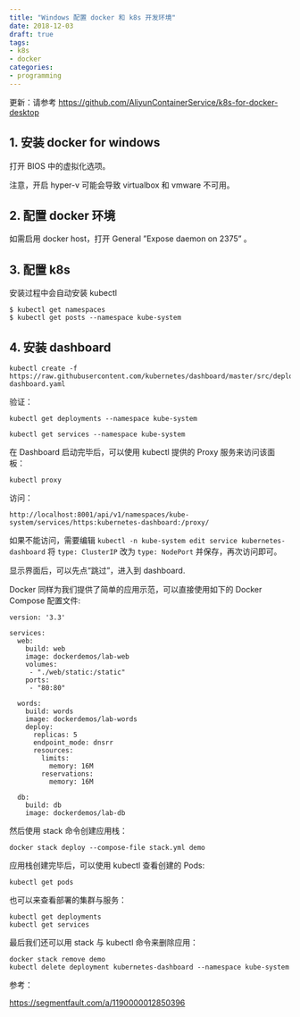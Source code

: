 ```yaml
---
title: "Windows 配置 docker 和 k8s 开发环境"
date: 2018-12-03
draft: true
tags:
- k8s
- docker
categories:
- programming
---
```










更新：请参考 <https://github.com/AliyunContainerService/k8s-for-docker-desktop> 



## 1. 安装 docker for windows



打开 BIOS 中的虚拟化选项。



注意，开启 hyper-v 可能会导致 virtualbox 和 vmware 不可用。



## 2. 配置 docker 环境

如需启用 docker host，打开 General  ”Expose daemon on 2375” 。



## 3. 配置 k8s

安装过程中会自动安装 kubectl

```shell
$ kubectl get namespaces
$ kubectl get posts --namespace kube-system
```



## 4. 安装 dashboard



```shell
kubectl create -f https://raw.githubusercontent.com/kubernetes/dashboard/master/src/deploy/recommended/kubernetes-dashboard.yaml
```



验证：



```shell
kubectl get deployments --namespace kube-system
```



```shell
kubectl get services --namespace kube-system
```



在 Dashboard 启动完毕后，可以使用 kubectl 提供的 Proxy 服务来访问该面板：



```shell
kubectl proxy
```

访问：

`http://localhost:8001/api/v1/namespaces/kube-system/services/https:kubernetes-dashboard:/proxy/`



如果不能访问，需要编辑 `kubectl -n kube-system edit service kubernetes-dashboard` 将 `type: ClusterIP`  改为 `type: NodePort` 并保存，再次访问即可。



显示界面后，可以先点“跳过”，进入到 dashboard.





Docker 同样为我们提供了简单的应用示范，可以直接使用如下的 Docker Compose 配置文件:



```
version: '3.3'

services:
  web:
    build: web
    image: dockerdemos/lab-web
    volumes:
     - "./web/static:/static"
    ports:
     - "80:80"

  words:
    build: words
    image: dockerdemos/lab-words
    deploy:
      replicas: 5
      endpoint_mode: dnsrr
      resources:
        limits:
          memory: 16M
        reservations:
          memory: 16M

  db:
    build: db
    image: dockerdemos/lab-db
```



然后使用 stack 命令创建应用栈：



```
docker stack deploy --compose-file stack.yml demo
```





应用栈创建完毕后，可以使用 kubectl 查看创建的 Pods:

```
kubectl get pods
```



也可以来查看部署的集群与服务：



```
kubectl get deployments
kubectl get services
```



最后我们还可以用 stack 与 kubectl 命令来删除应用：



```
docker stack remove demo
kubectl delete deployment kubernetes-dashboard --namespace kube-system
```





参考：

https://segmentfault.com/a/1190000012850396